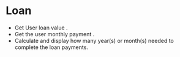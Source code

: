 # Loan
 - Get User loan value .
 - Get the user monthly payment .
 - Calculate and display how many year(s) or month(s) needed to complete the loan payments.